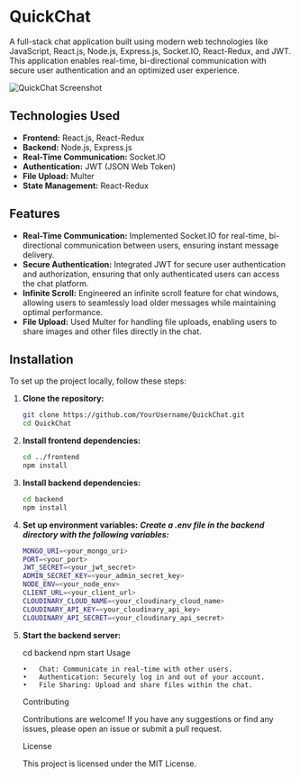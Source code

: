 # QuickChat

A full-stack chat application built using modern web technologies like JavaScript, React.js, Node.js, Express.js, Socket.IO, React-Redux, and JWT. This application enables real-time, bi-directional communication with secure user authentication and an optimized user experience.

![QuickChat Screenshot](https://github.com/user-attachments/assets/1ea6cf36-7917-4fdd-8c94-1b7456d4b63a)

## Technologies Used

- **Frontend:** React.js, React-Redux
- **Backend:** Node.js, Express.js
- **Real-Time Communication:** Socket.IO
- **Authentication:** JWT (JSON Web Token)
- **File Upload:** Multer
- **State Management:** React-Redux

## Features

- **Real-Time Communication:** Implemented Socket.IO for real-time, bi-directional communication between users, ensuring instant message delivery.
- **Secure Authentication:** Integrated JWT for secure user authentication and authorization, ensuring that only authenticated users can access the chat platform.
- **Infinite Scroll:** Engineered an infinite scroll feature for chat windows, allowing users to seamlessly load older messages while maintaining optimal performance.
- **File Upload:** Used Multer for handling file uploads, enabling users to share images and other files directly in the chat.

## Installation

To set up the project locally, follow these steps:

1. **Clone the repository:**

   ```bash
   git clone https://github.com/YourUsername/QuickChat.git
   cd QuickChat

2. **Install frontend dependencies:**

    ```bash
    cd ../frontend
    npm install

3. **Install backend dependencies:**
    ```bash
    cd backend
    npm install

4.	**Set up environment variables:**
    ***Create a .env file in the backend directory with the following variables:***

    ````bash
    MONGO_URI=<your_mongo_uri>
    PORT=<your_port>
    JWT_SECRET=<your_jwt_secret>
    ADMIN_SECRET_KEY=<your_admin_secret_key>
    NODE_ENV=<your_node_env>
    CLIENT_URL=<your_client_url>
    CLOUDINARY_CLOUD_NAME=<your_cloudinary_cloud_name>
    CLOUDINARY_API_KEY=<your_cloudinary_api_key>
    CLOUDINARY_API_SECRET=<your_cloudinary_api_secret>

4.	**Start the backend server:**

    cd backend
    npm start
    Usage

        •	Chat: Communicate in real-time with other users.
        •	Authentication: Securely log in and out of your account.
        •	File Sharing: Upload and share files within the chat.

    Contributing

    Contributions are welcome! If you have any suggestions or find any issues, please open an issue or submit a pull request.

    License

    This project is licensed under the MIT License.